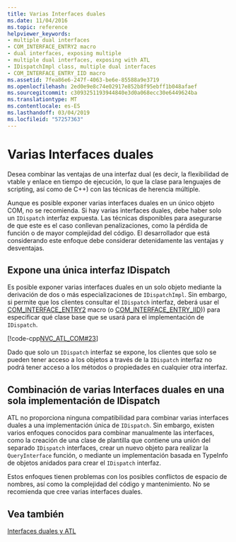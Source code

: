 ```yaml
---
title: Varias Interfaces duales
ms.date: 11/04/2016
ms.topic: reference
helpviewer_keywords:
- multiple dual interfaces
- COM_INTERFACE_ENTRY2 macro
- dual interfaces, exposing multiple
- multiple dual interfaces, exposing with ATL
- IDispatchImpl class, multiple dual interfaces
- COM_INTERFACE_ENTRY_IID macro
ms.assetid: 7fea86e6-247f-4063-be6e-85588a9e3719
ms.openlocfilehash: 2ed0e9e8c74e02917e852b8f95ebff1b048afaef
ms.sourcegitcommit: c3093251193944840e3d0a068ecc30e6449624ba
ms.translationtype: MT
ms.contentlocale: es-ES
ms.lasthandoff: 03/04/2019
ms.locfileid: "57257363"
---
```

# <a name="multiple-dual-interfaces"></a>Varias Interfaces duales

Desea combinar las ventajas de una interfaz dual (es decir, la flexibilidad de vtable y enlace en tiempo de ejecución, lo que la clase para lenguajes de scripting, así como de C++) con las técnicas de herencia múltiple.

Aunque es posible exponer varias interfaces duales en un único objeto COM, no se recomienda. Si hay varias interfaces duales, debe haber solo un `IDispatch` interfaz expuesta. Las técnicas disponibles para asegurarse de que este es el caso conllevan penalizaciones, como la pérdida de función o de mayor complejidad del código. El desarrollador que está considerando este enfoque debe considerar detenidamente las ventajas y desventajas.

## <a name="exposing-a-single-idispatch-interface"></a>Expone una única interfaz IDispatch

Es posible exponer varias interfaces duales en un solo objeto mediante la derivación de dos o más especializaciones de `IDispatchImpl`. Sin embargo, si permite que los clientes consultar el `IDispatch` interfaz, deberá usar el [COM_INTERFACE_ENTRY2](reference/com-interface-entry-macros.md#com_interface_entry2) macro (o [COM_INTERFACE_ENTRY_IID](reference/com-interface-entry-macros.md#com_interface_entry_iid))) para especificar qué clase base que se usará para el implementación de `IDispatch`.

[!code-cpp[NVC_ATL_COM#23](../atl/codesnippet/cpp/multiple-dual-interfaces_1.h)]

Dado que solo un `IDispatch` interfaz se expone, los clientes que solo se pueden tener acceso a los objetos a través de la `IDispatch` interfaz no podrá tener acceso a los métodos o propiedades en cualquier otra interfaz.

## <a name="combining-multiple-dual-interfaces-into-a-single-implementation-of-idispatch"></a>Combinación de varias Interfaces duales en una sola implementación de IDispatch

ATL no proporciona ninguna compatibilidad para combinar varias interfaces duales a una implementación única de `IDispatch`. Sin embargo, existen varios enfoques conocidos para combinar manualmente las interfaces, como la creación de una clase de plantilla que contiene una unión del separado `IDispatch` interfaces, crear un nuevo objeto para realizar la `QueryInterface` función, o mediante un implementación basada en TypeInfo de objetos anidados para crear el `IDispatch` interfaz.

Estos enfoques tienen problemas con los posibles conflictos de espacio de nombres, así como la complejidad del código y mantenimiento. No se recomienda que cree varias interfaces duales.

## <a name="see-also"></a>Vea también

[Interfaces duales y ATL](../atl/dual-interfaces-and-atl.md)
